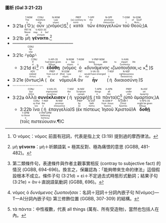#### 圖析 (Gal 3:21-22)

- 3:21a (<RUBY><ruby><ruby>Ὁ<rt>ὁ</rt></ruby><rt>The</rt></ruby><rt>T-NSM</rt></RUBY>)⦇ <RUBY><ruby><ruby>οὖν<rt>οὖν</rt></ruby><rt>therefore</rt></ruby><rt>CONJ</rt></RUBY> ⦈(<RUBY><ruby><ruby>νόμος<rt>νόμος</rt></ruby><rt>Law</rt></ruby><rt>N-NSM</rt></RUBY>)S[^1] (<RUBY><ruby><ruby>κατὰ<rt>κατά</rt></ruby><rt>[is] contrary to</rt></ruby><rt>PREP</rt></RUBY> <RUBY><ruby><ruby>τῶν<rt>ὁ</rt></ruby><rt>the</rt></ruby><rt>T-GPF</rt></RUBY> <RUBY><ruby><ruby>ἐπαγγελιῶν<rt>ἐπαγγελία</rt></ruby><rt>promises</rt></ruby><rt>N-GPF</rt></RUBY> <RUBY><ruby><ruby>τοῦ<rt>ὁ</rt></ruby><rt>-</rt></ruby><rt>T-GSM</rt></RUBY> <RUBY><ruby><ruby>Θεοῦ;<rt>θεός</rt></ruby><rt>of God?</rt></ruby><rt>N-GSM</rt></RUBY>)A 
- 3:21b <RUBY><ruby><ruby>μὴ<rt>μή</rt></ruby><rt>Never</rt></ruby><rt>PRT-N</rt></RUBY> <RUBY><ruby><ruby><strong>γένοιτο.</strong><rt>γίνομαι</rt></ruby><rt>may it be!</rt></ruby><rt>V-ADO-3S</rt></RUBY>[^2]
- ——————————————
- 3:21c ⸉<RUBY><ruby><ruby>γὰρ<rt>γάρ</rt></ruby><rt>for</rt></ruby><rt>CONJ</rt></RUBY>⸊
	- 3:21d <RUBY><ruby><ruby>εἰ<rt>εἰ</rt></ruby><rt>If</rt></ruby><rt>CONJ</rt></RUBY>[^3] ⸉⸊ <RUBY><ruby><ruby><strong>ἐδόθη</strong><rt>δίδωμι</rt></ruby><rt>had been given</rt></ruby><rt>V-API-3S</rt></RUBY> (<RUBY><ruby><ruby>νόμος<rt>νόμος</rt></ruby><rt>a law</rt></ruby><rt>N-NSM</rt></RUBY> <RUBY><ruby><ruby>ὁ<rt>ὁ</rt></ruby><rt>-</rt></ruby><rt>T-NSM</rt></RUBY> «<RUBY><ruby><ruby><em>δυνάμενος</em><rt>δύναμαι</rt></ruby><rt>being able</rt></ruby><rt>V-PNP-NSM</rt></RUBY> ‹<RUBY><ruby><ruby><em>ζωοποιῆσαι,</em><rt>ζωοποιέω</rt></ruby><rt>to impart life</rt></ruby><rt>V-AAN</rt></RUBY>›c »[^4] )S
- 3:21e (<RUBY><ruby><ruby>ὄντως<rt>ὄντως</rt></ruby><rt>indeed</rt></ruby><rt>ADV</rt></RUBY>)A (<RUBY><ruby><ruby>ἐκ<rt>ἐκ</rt></ruby><rt>from out of</rt></ruby><rt>PREP</rt></RUBY> <RUBY><ruby><ruby>νόμου<rt>νόμος</rt></ruby><rt>[the] Law</rt></ruby><rt>N-GSM</rt></RUBY>)A <RUBY><ruby><ruby>ἂν<rt>ἄν</rt></ruby><rt>-</rt></ruby><rt>PRT</rt></RUBY> <RUBY><ruby><ruby><strong>ἦν</strong><rt>εἰμί</rt></ruby><rt>would have emerged</rt></ruby><rt>V-IAI-3S</rt></RUBY> (<RUBY><ruby><ruby>ἡ<rt>ὁ</rt></ruby><rt>-</rt></ruby><rt>T-NSF</rt></RUBY> <RUBY><ruby><ruby>δικαιοσύνη·<rt>δικαιοσύνη</rt></ruby><rt>righteousness</rt></ruby><rt>N-NSF</rt></RUBY>)S
- ⋯⋯⋯⋯⋯⋯⋯
- 3:22a <RUBY><ruby><ruby>ἀλλὰ<rt>ἀλλά</rt></ruby><rt>but</rt></ruby><rt>CONJ</rt></RUBY> <RUBY><ruby><ruby><strong>συνέκλεισεν</strong><rt>συγκλείω</rt></ruby><rt>imprisoned</rt></ruby><rt>V-AAI-3S</rt></RUBY> (<RUBY><ruby><ruby>ἡ<rt>ὁ</rt></ruby><rt>the</rt></ruby><rt>T-NSF</rt></RUBY> <RUBY><ruby><ruby>γραφὴ<rt>γραφή</rt></ruby><rt>Scripture</rt></ruby><rt>N-NSF</rt></RUBY>)S (<RUBY><ruby><ruby>τὰ<rt>ὁ</rt></ruby><rt>things</rt></ruby><rt>T-APN</rt></RUBY> <RUBY><ruby><ruby>πάντα<rt>πᾶς</rt></ruby><rt>all</rt></ruby><rt>A-APN</rt></RUBY>)C[^5] (<RUBY><ruby><ruby>ὑπὸ<rt>ὑπό</rt></ruby><rt>under</rt></ruby><rt>PREP</rt></RUBY> <RUBY><ruby><ruby>ἁμαρτίαν,<rt>ἁμαρτία</rt></ruby><rt>sin</rt></ruby><rt>N-ASF</rt></RUBY>)A 
	- 3:22b <RUBY><ruby><ruby>ἵνα<rt>ἵνα</rt></ruby><rt>so that</rt></ruby><rt>CONJ</rt></RUBY> (<RUBY><ruby><ruby>ἡ<rt>ὁ</rt></ruby><rt>the</rt></ruby><rt>T-NSF</rt></RUBY> <RUBY><ruby><ruby>ἐπαγγελία<rt>ἐπαγγελία</rt></ruby><rt>promise</rt></ruby><rt>N-NSF</rt></RUBY>)S (<RUBY><ruby><ruby>ἐκ<rt>ἐκ</rt></ruby><rt>by</rt></ruby><rt>PREP</rt></RUBY> <RUBY><ruby><ruby>πίστεως<rt>πίστις</rt></ruby><rt>faith</rt></ruby><rt>N-GSF</rt></RUBY> <RUBY><ruby><ruby>Ἰησοῦ<rt>Ἰησοῦς</rt></ruby><rt>from Jesus</rt></ruby><rt>N-GSM-P</rt></RUBY> <RUBY><ruby><ruby>Χριστοῦ<rt>Χριστός</rt></ruby><rt>Christ</rt></ruby><rt>N-GSM-T</rt></RUBY>)A <RUBY><ruby><ruby><strong>δοθῇ</strong><rt>δίδωμι</rt></ruby><rt>might be given</rt></ruby><rt>V-APS-3S</rt></RUBY> (<RUBY><ruby><ruby>τοῖς<rt>ὁ</rt></ruby><rt>to those</rt></ruby><rt>T-DPM</rt></RUBY> <RUBY><ruby><ruby><em>πιστεύουσιν.¶</em><rt>πιστεύω</rt></ruby><rt>believing</rt></ruby><rt>V-PAP-DPM</rt></RUBY>)C


[^1]: Ὁ νόμος：νόμος 前面有冠詞，代表是指上文 (3:19) 提到過的摩西律法。
[^2]: μὴ **γένοιτο**：μὴ＋祈願語氣 = 極其反對、極為痛恨的意思 (GGBB, 481-482)。
[^3]: 第二類條件句，表達條件與作者主觀事實相反 (contray to subjective fact) 的情況 (GGBB, 694-696)。換言之，保羅認為：「能夠帶來生命的律法」這個假設根本不成立。條件子句 (3:21d) = εἰ＋不定過去式時態形式動詞；結果子句 (3:21e) = ἂν＋直說語氣動詞 (GGBB, 696)。
[^4]: νόμος ὁ _δυνάμενος_ _ζωοποιῆσαι_：名詞＋冠詞＋分詞內嵌子句  N(νόμος)—T—A(分詞內嵌子句) 第三修飾位置 (GGBB, 307-309) 的結構。
[^5]: τὰ πάντα：中性複數，代表 all things (萬有、所有受造物)，當然也包括人在內。
